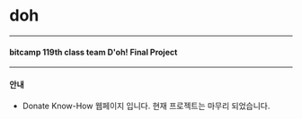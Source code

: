 # doh
---

#### bitcamp 119th class team D'oh! Final Project
---



#### 안내
<ul>
  <li>Donate Know-How 웹페이지 입니다. 현재 프로젝트는 마무리 되었습니다.</li>
</ul>
